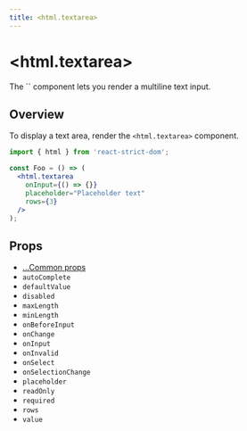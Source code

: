 ```yaml
---
title: <html.textarea>
---
```


# \<html.textarea>

<p className="text-xl">The `<html.textarea>` component lets you render a multiline text input.</p>

## Overview

To display a text area, render the `<html.textarea>` component.

```jsx
import { html } from 'react-strict-dom';

const Foo = () => (
  <html.textarea
    onInput={() => {}}
    placeholder="Placeholder text"
    rows={3}
  />
);
```

## Props

* [...Common props](/api/html/common/)
* `autoComplete`
* `defaultValue`
* `disabled`
* `maxLength`
* `minLength`
* `onBeforeInput`
* `onChange`
* `onInput`
* `onInvalid`
* `onSelect`
* `onSelectionChange`
* `placeholder`
* `readOnly`
* `required`
* `rows`
* `value`
